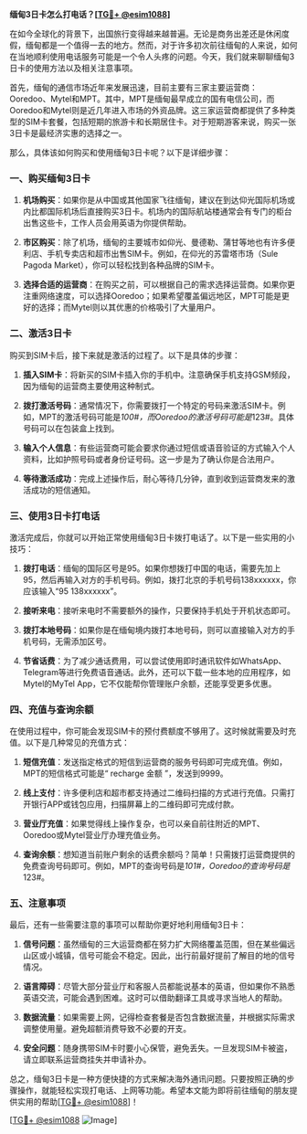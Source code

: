**缅甸3日卡怎么打电话？[[TG💪+ @esim1088](https://t.me/s/esim1088)]**

在如今全球化的背景下，出国旅行变得越来越普遍。无论是商务出差还是休闲度假，缅甸都是一个值得一去的地方。然而，对于许多初次前往缅甸的人来说，如何在当地顺利使用电话服务可能是一个令人头疼的问题。今天，我们就来聊聊缅甸3日卡的使用方法以及相关注意事项。

首先，缅甸的通信市场近年来发展迅速，目前主要有三家主要运营商：Ooredoo、Mytel和MPT。其中，MPT是缅甸最早成立的国有电信公司，而Ooredoo和Mytel则是近几年进入市场的外资品牌。这三家运营商都提供了多种类型的SIM卡套餐，包括短期的旅游卡和长期居住卡。对于短期游客来说，购买一张3日卡是最经济实惠的选择之一。

那么，具体该如何购买和使用缅甸3日卡呢？以下是详细步骤：

### **一、购买缅甸3日卡**

1. **机场购买**：如果你是从中国或其他国家飞往缅甸，建议在到达仰光国际机场或内比都国际机场后直接购买3日卡。机场内的国际航站楼通常会有专门的柜台出售这些卡，工作人员会用英语为你提供帮助。
   
2. **市区购买**：除了机场，缅甸的主要城市如仰光、曼德勒、蒲甘等地也有许多便利店、手机专卖店和超市出售SIM卡。例如，在仰光的苏雷塔市场（Sule Pagoda Market），你可以轻松找到各种品牌的SIM卡。

3. **选择合适的运营商**：在购买之前，可以根据自己的需求选择运营商。如果你更注重网络速度，可以选择Ooredoo；如果希望覆盖偏远地区，MPT可能是更好的选择；而Mytel则以其优惠的价格吸引了大量用户。

### **二、激活3日卡**

购买到SIM卡后，接下来就是激活的过程了。以下是具体的步骤：

1. **插入SIM卡**：将新买的SIM卡插入你的手机中。注意确保手机支持GSM频段，因为缅甸的运营商主要使用这种制式。

2. **拨打激活号码**：通常情况下，你需要拨打一个特定的号码来激活SIM卡。例如，MPT的激活号码可能是*100#，而Ooredoo的激活号码可能是*123#。具体号码可以在包装盒上找到。

3. **输入个人信息**：有些运营商可能会要求你通过短信或语音验证的方式输入个人资料，比如护照号码或者身份证号码。这一步是为了确认你是合法用户。

4. **等待激活成功**：完成上述操作后，耐心等待几分钟，直到收到运营商发来的激活成功的短信通知。

### **三、使用3日卡打电话**

激活完成后，你就可以开始正常使用缅甸3日卡拨打电话了。以下是一些实用的小技巧：

1. **拨打电话**：缅甸的国际区号是95。如果你想拨打中国的电话，需要先加上95，然后再输入对方的手机号码。例如，拨打北京的手机号码138xxxxxx，你应该输入“95 138xxxxxx”。

2. **接听来电**：接听来电时不需要额外的操作，只要保持手机处于开机状态即可。

3. **拨打本地号码**：如果你是在缅甸境内拨打本地号码，则可以直接输入对方的手机号码，无需添加区号。

4. **节省话费**：为了减少通话费用，可以尝试使用即时通讯软件如WhatsApp、Telegram等进行免费语音通话。此外，还可以下载一些本地的应用程序，如Mytel的MyTel App，它不仅能帮你管理账户余额，还能享受更多优惠。

### **四、充值与查询余额**

在使用过程中，你可能会发现SIM卡的预付费额度不够用了。这时候就需要及时充值。以下是几种常见的充值方式：

1. **短信充值**：发送指定格式的短信到运营商的服务号码即可完成充值。例如，MPT的短信格式可能是“ recharge 金额 ”，发送到9999。

2. **线上支付**：许多便利店和超市都支持通过二维码扫描的方式进行充值。只需打开银行APP或钱包应用，扫描屏幕上的二维码即可完成付款。

3. **营业厅充值**：如果觉得线上操作复杂，也可以亲自前往附近的MPT、Ooredoo或Mytel营业厅办理充值业务。

4. **查询余额**：想知道当前账户剩余的话费余额吗？简单！只需拨打运营商提供的免费查询号码即可。例如，MPT的查询号码是*101#，Ooredoo的查询号码是*123#。

### **五、注意事项**

最后，还有一些需要注意的事项可以帮助你更好地利用缅甸3日卡：

1. **信号问题**：虽然缅甸的三大运营商都在努力扩大网络覆盖范围，但在某些偏远山区或小城镇，信号可能会不稳定。因此，出行前最好提前了解目的地的信号情况。

2. **语言障碍**：尽管大部分营业厅和客服人员都能说基本的英语，但如果你不熟悉英语交流，可能会遇到困难。这时可以借助翻译工具或寻求当地人的帮助。

3. **数据流量**：如果需要上网，记得检查套餐是否包含数据流量，并根据实际需求调整使用量。避免超额消费导致不必要的开支。

4. **安全问题**：随身携带SIM卡时要小心保管，避免丢失。一旦发现SIM卡被盗，请立即联系运营商挂失并申请补办。

总之，缅甸3日卡是一种方便快捷的方式来解决海外通讯问题。只要按照正确的步骤操作，就能轻松实现打电话、上网等功能。希望本文能为即将前往缅甸的朋友提供实用的帮助[[TG💪+ @esim1088](https://t.me/s/esim1088)]！

[[TG💪+ @esim1088](https://t.me/s/esim1088) ![Image](https://i.postimg.cc/4NQfJmqS/Snipaste-2025-05-13-00-14-12.png)]